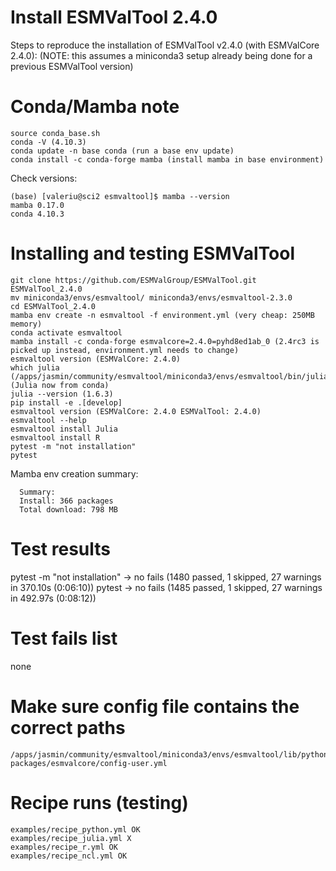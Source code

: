 Install ESMValTool 2.4.0
========================

Steps to reproduce the installation of ESMValTool v2.4.0 (with ESMValCore 2.4.0):
(NOTE: this assumes a miniconda3 setup already being done
for a previous ESMValTool version)

Conda/Mamba note
================
```
source conda_base.sh
conda -V (4.10.3)
conda update -n base conda (run a base env update)
conda install -c conda-forge mamba (install mamba in base environment)
```


Check versions:

```
(base) [valeriu@sci2 esmvaltool]$ mamba --version
mamba 0.17.0
conda 4.10.3
```

Installing and testing ESMValTool
=================================
```
git clone https://github.com/ESMValGroup/ESMValTool.git ESMValTool_2.4.0
mv miniconda3/envs/esmvaltool/ miniconda3/envs/esmvaltool-2.3.0
cd ESMValTool_2.4.0
mamba env create -n esmvaltool -f environment.yml (very cheap: 250MB memory)
conda activate esmvaltool
mamba install -c conda-forge esmvalcore=2.4.0=pyhd8ed1ab_0 (2.4rc3 is picked up instead, environment.yml needs to change)
esmvaltool version (ESMValCore: 2.4.0)
which julia (/apps/jasmin/community/esmvaltool/miniconda3/envs/esmvaltool/bin/julia) (Julia now from conda)
julia --version (1.6.3)
pip install -e .[develop]
esmvaltool version (ESMValCore: 2.4.0 ESMValTool: 2.4.0)
esmvaltool --help
esmvaltool install Julia
esmvaltool install R
pytest -m "not installation"
pytest
```

Mamba env creation summary:

```
  Summary:
  Install: 366 packages
  Total download: 798 MB
```


Test results
============
pytest -m "not installation" -> no fails (1480 passed, 1 skipped, 27 warnings in 370.10s (0:06:10))
pytest -> no fails (1485 passed, 1 skipped, 27 warnings in 492.97s (0:08:12))

Test fails list
===============
none

Make sure config file contains the correct paths
================================================
```
/apps/jasmin/community/esmvaltool/miniconda3/envs/esmvaltool/lib/python3.9/site-packages/esmvalcore/config-user.yml
```

Recipe runs (testing)
=====================
```
examples/recipe_python.yml OK
examples/recipe_julia.yml X
examples/recipe_r.yml OK
examples/recipe_ncl.yml OK
```
